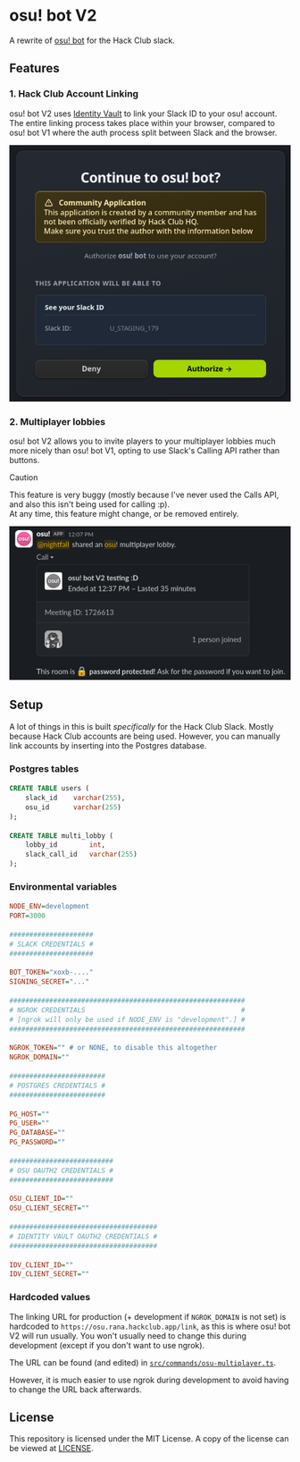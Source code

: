 # osu! bot V2
A rewrite of [osu! bot](https://github.com/DaInfLoop/osu-leaderboard) for the Hack Club slack.

## Features
### 1. Hack Club Account Linking
osu! bot V2 uses [Identity Vault](https://identity.hackclub.com) to link your Slack ID to your osu! account. The entire linking process takes place within your browser, compared to osu! bot V1 where the auth process split between Slack and the browser.

![identity vault auth](.github/readme-images/identity-vault-auth.png)

### 2. Multiplayer lobbies
osu! bot V2 allows you to invite players to your multiplayer lobbies much more nicely than osu! bot V1, opting to use Slack's Calling API rather than buttons.

> [!CAUTION]  
> This feature is very buggy (mostly because I've never used the Calls API, and also this isn't being used for calling :p).  
> At any time, this feature might change, or be removed entirely.

![multiplayer lobby preview](.github/readme-images/multiplayer-lobby.png)

## Setup
A lot of things in this is built _specifically_ for the Hack Club Slack. Mostly because Hack Club accounts are being used. However, you can manually link accounts by inserting into the Postgres database.

### Postgres tables
```sql
CREATE TABLE users (
    slack_id    varchar(255),
    osu_id      varchar(255)
);

CREATE TABLE multi_lobby (
    lobby_id        int,
    slack_call_id   varchar(255)
);
```

### Environmental variables
```ini
NODE_ENV=development
PORT=3000

#####################
# SLACK CREDENTIALS #
#####################

BOT_TOKEN="xoxb-...."
SIGNING_SECRET="..."

###########################################################
# NGROK CREDENTIALS                                       #
# [ngrok will only be used if NODE_ENV is "development".] #
###########################################################

NGROK_TOKEN="" # or NONE, to disable this altogether
NGROK_DOMAIN=""

########################
# POSTGRES CREDENTIALS #
########################

PG_HOST=""
PG_USER=""
PG_DATABASE=""
PG_PASSWORD=""

##########################
# OSU OAUTH2 CREDENTIALS #
##########################

OSU_CLIENT_ID=""
OSU_CLIENT_SECRET=""

#####################################
# IDENTITY VAULT OAUTH2 CREDENTIALS #
#####################################

IDV_CLIENT_ID=""
IDV_CLIENT_SECRET=""
```

### Hardcoded values
The linking URL for production (+ development if `NGROK_DOMAIN` is not set) is hardcoded to `https://osu.rana.hackclub.app/link`, as this is where osu! bot V2 will run usually. You won't usually need to change this during development (except if you don't want to use ngrok).

The URL can be found (and edited) in [`src/commands/osu-multiplayer.ts`](src/commands/osu-multiplayer.ts).

However, it is much easier to use ngrok during development to avoid having to change the URL back afterwards.

## License
This repository is licensed under the MIT License. A copy of the license can be viewed at [LICENSE](/LICENSE).